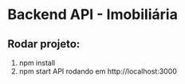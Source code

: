 
# Backend API - Imobiliária
## Rodar projeto:
1. npm install
2. npm start
API rodando em http://localhost:3000
